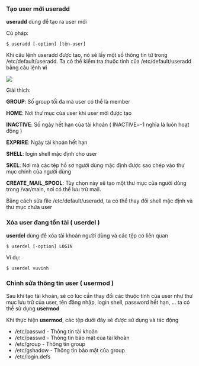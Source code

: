 ### Tạo user mới useradd

**useradd** dùng để tạo ra user mới

Cú pháp:

``$ useradd [-option] [tên-user]``

Khi câu lệnh useradd được tạo, nó sẽ lấy một số thông tin từ trong /etc/default/useradd. Ta có thể kiểm tra thuộc tính của /etc/default/useradd bằng câu lệnh **vi**

<img src="https://github.com/vinhvt2704/Images/blob/master/default.PNG">

Giải thích:

**GROUP**: Số group tối đa mà user có thể là member

**HOME**: Nơi thư mục của user khi user mới được tạo

**INACTIVE**: Số ngày hết hạn của tài khoản ( INACTIVE=-1 nghĩa là luôn hoạt động )

**EXPRIRE**: Ngày tài khoản hết hạn

**SHELL**: login shell mặc định cho user

**SKEL**: Nơi mà các tệp hồ sơ người dùng mặc định được sao chép vào thư mục chính của người 
dùng

**CREATE_MAIL_SPOOL**: Tùy chọn này sẽ tạo một thư mục của người dùng trong /var/main, nơi có thể lưu trữ mail.

Bằng cách sửa file /etc/default/useradd, ta có thể thay đổi shell mặc định và thư mục chứa user 

### Xóa user đang tồn tài ( userdel )

**userdel** dùng để xóa tài khoản người dùng và các tệp có liên quan

``$ userdel [-option] LOGIN``

Ví dụ:

``$ userdel vuvinh``

### Chỉnh sửa thông tin user ( usermod ) 

Sau khi tạo tài khoản, sẽ có lúc cần thay đổi các thuộc tính của user như thư mục lưu trữ của user, tên đăng nhập, login shell, password hết hạn, ... ta có thể sử dụng **usermod**

Khi thực hiện **usermod**, các tệp dưới đây sẽ được sử dụng và tác động

- /etc/passwd - Thông tin tài khoản
- /etc/passwd - Thông tin bảo mật của tài khoản
- /etc/group - Thông tin group
- /etc/gshadow - Thông tin bảo mật của group
- /etc/login.defs
